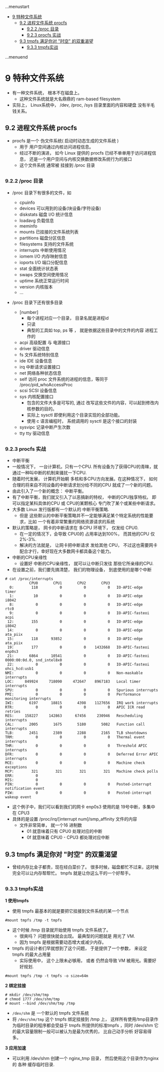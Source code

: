 ...menustart

- [9 特种文件系统](#1f2926170990cf2be315dea64f695138)
    - [9.2 进程文件系统 procfs](#530245fecdfde469a4e7671a391909df)
        - [9.2.2 /proc 目录](#0725a0d61db90b83f77a95a287e57039)
        - [9.2.3 procfs 实战](#8e736138fbc50e7e4678aae7a5c1c001)
    - [9.3 tmpfs 满足你对 "时空" 的双重渴望](#92f11218638e56b59b5012b7f9dc69ad)
        - [9.3.3 tmpfs实战](#53e039499b6c1a8a91b3f21fd6ab739c)

...menuend


<h2 id="1f2926170990cf2be315dea64f695138"></h2>


# 9 特种文件系统

- 有一种文件系统， 根本不在磁盘上。
    - 这种文件系统就是大名鼎鼎的 ram-based filesystem
- 实际上， Linux系统中， /dev, /proc, /sys 目录里面的内容和硬盘 没有半毛钱关系。


<h2 id="530245fecdfde469a4e7671a391909df"></h2>


## 9.2 进程文件系统 procfs

- procfs 是一个 伪文件系统( 启动时动态生成的文件系统 ) 
    - 用于 用户空间通过内核访问进程信息。
    - 经过不断的演进， 如今 Linux 提供的 procfs 已经不单单用于访问进程信息， 还是一个用户空间与内核交换数据修改系统行为的接口
    - 这个文件系统 通常被 挂接到 /proc 目录

<h2 id="0725a0d61db90b83f77a95a287e57039"></h2>


### 9.2.2 /proc 目录

- /proc 目录下有很多的文件，如
    - cpuinfo
    - devices  可以用到的设备(块设备/字符设备)
    - diskstats  磁盘 I/O 统计信息
    - loadavg 负载信息
    - meminfo
    - mounts  已挂接的文件系统列表
    - partitions 磁盘分区信息
    - filesystems 支持的文件系统
    - interrupts 中断使用情况
    - iomem  I/O 内存映射信息
    - ioports I/O 端口分配信息
    - stat 全面统计状态表
    - swaps  交换空间使用情况
    - uptime 系统正常运行时间
    - version 内核版本
    - ...

- /proc 目录下还有很多目录 
    - [number] 
        - 每个进程对应一个目录， 目录名就是进程id
        - 只读
        - 典型的工具如 top, ps 等 ， 就是依据这些目录中的文件的内容 进程工作的
    - acpi  高级配置 与 电源接口
    - driver 驱动信息
    - fs 文件系统特别信息
    - ide  IDE 设备信息
    - irq 中断请求设置接口
    - net 网络各种状态信息
    - self  访问 proc 文件系统的进程的信息，等同于 /proc/pid_whoAccessProc
    - scsi SCSI 设备信息
    - sys 内核配置接口
        - 包含的文件大多是可写的, 通过 改写这些文件的内容，可以起到修改内核参数的目的。
        - 实际上 sysctl 即使利用这个目录实现的全部功能。
        - 使用 c 语言编程时， 系统调用的 sysctl 是这个接口的封装
    - sysvipc  记录中断产生次数
    - tty   tty 驱动信息


<h2 id="8e736138fbc50e7e4678aae7a5c1c001"></h2>


### 9.2.3 procfs 实战

- 中断平衡
- 一般情况下， 一台计算机，只有一个CPU.  所有设备为了获得CPU的青睐，就通过一种叫中断的机制来骚扰一下CPU. 
- 随着时代发展， 计算机开始朝 多核和多CPU方向发展。在这种情况下， 如何合理的将来自不同设备的中断请求划分给不同的CPU 就成了一个新的问题。
- 由此引入了一个新的概念： 中断平衡。
- 有了中断平衡，我们就又引入了以恶搞新的特权， 中断的CPU独享特权。 即可以指定某科具体的CPU 或 CPU的某颗核心 专门吹了某个或某些中断请求。
- 大多数 Linux 发行版都有一个默认的 中断平衡策略.
    - 但是 这些默认的中断平衡策略并不一定能够满足某个特定系统的性能要求，比如 一个有着非常繁重的网络资源请求的系统
- 默认的策略是， 网卡的中断请求在 多CPU 环境下， 仅发给 CPU0.
    - 在一定的情况下，会导致 CPU0的 占用率达到100%， 而其他的CPU 仅 2%-3%.
    - 解决的方法就是， 让网卡把中断请求 发给其他 CPU， 不过这也需要网卡配合才行，幸好现在大多数网卡都具备这个能力。
- 中断的CPU亲缘性
    - 设置好 中断的CPU亲缘性， 就可以让中断只发往 那些它所亲缘的CPU.
- 在设置之前，我们要先搞清楚， 我们的物理设备， 到底使用的是哪个中断

```base
# cat /proc/interrupts 
           CPU0       CPU1       CPU2       CPU3       
  0:        118          0          0          0   IO-APIC-edge      timer
  1:         10          0          0          0   IO-APIC-edge      i8042
  8:          0          0          0          0   IO-APIC-edge      rtc0
  9:          0          0          0          0   IO-APIC-fasteoi   acpi
 12:        155          0          0          0   IO-APIC-edge      i8042
 14:          0          0          0          0   IO-APIC-edge      ata_piix
 15:        118      93852          0          0   IO-APIC-edge      ata_piix
 19:        177          0          0    1432668   IO-APIC-fasteoi   enp0s3
 21:       6864      10541          0          0   IO-APIC-fasteoi   0000:00:0d.0, snd_intel8x0
 22:          0          0          0          0   IO-APIC-fasteoi   ohci_hcd:usb1
NMI:          0          0          0          0   Non-maskable interrupts
LOC:     849924     718090     472647    8967183   Local timer interrupts
SPU:          0          0          0          0   Spurious interrupts
PMI:          0          0          0          0   Performance monitoring interrupts
IWI:       6197      18815       4398    1127656   IRQ work interrupts
RTR:          0          0          0          0   APIC ICR read retries
RES:     158227     142863      67456     230946   Rescheduling interrupts
CAL:       2005       1675       5180       5082   Function call interrupts
TLB:       2451       2389       2288       2165   TLB shootdowns
TRM:          0          0          0          0   Thermal event interrupts
THR:          0          0          0          0   Threshold APIC interrupts
DFR:          0          0          0          0   Deferred Error APIC interrupts
MCE:          0          0          0          0   Machine check exceptions
MCP:        321        321        321        321   Machine check polls
ERR:          0
MIS:          0
PIN:          0          0          0          0   Posted-interrupt notification event
PIW:          0          0          0          0   Posted-interrupt wakeup event
```

- 这个例子中，我们可以看到我们的网卡 enp0s3 使用的是 19号中断，多集中在 CPU3
- 具体的是设置 /proc/irq/[interrupt num]/smp_affinity  文件的内容
    - 文件非常简单，  就一个16 进制数
        - 01 就意味着只有 CPU0 处理对应的中断
        - 0f 就意味着  CPU0 - CPU3 都处理对应中断


<h2 id="92f11218638e56b59b5012b7f9dc69ad"></h2>


## 9.3 tmpfs 满足你对 "时空" 的双重渴望

- 曾经内存比金子都贵，现在经白菜价了。 很多时候，磁盘都忙不过来，这时候完全可以让内存帮帮忙。 tmpfs 就是让你这么干的一个好帮手。

<h2 id="53e039499b6c1a8a91b3f21fd6ab739c"></h2>


### 9.3.3 tmpfs实战

**1 使用tmpfs**

- 使用 tmpfs 最基本的就是要把它挂接到文件系统的某一个节点

```
#mount tmpfs /tmp -t tmpfs
```

- 这个时候 /tmp 目录就开始使用 tmpfs 文件系统了。
    - 很爽吗？ 问题很快就会出现。 最典型的问题就是 用光了 VM.
    - 因为 tmpfs 是根据需要动态增大或减少内存。
- tmpfs 的设计者们早就想到了这个问题， 于是提供了一个参数， 来设定 tmpfs 的最大占用量
    - 实际使用中， 这个上限未必够用， 或者 仍然会导致 VM 被用光。需要好好规划.

```
#mount tmpfs /tmp -t tmpfs -o size=64m
```

**2 绑定挂接**

```
# mkdir /dev/shm/tmp
# chmod 1777 /dev/shm/tmp
# mount --bind /dev/shm/tmp /tmp
```

- `/dev/shm` 是 一个默认的 tmpfs 文件系统
- 将 `/dev/shm/tmp` 这个 tmpfs 绑定挂接到 /tmp 上， 这样所有使用/tmp目录作为临时目录的程序都会受益于 tmpfs 所提供的标准tmpfs ，同时 /dev/shm 它的最大容量限制一般可以被认为是最为优秀的， 比自己动手分析 好容易得多。


**3 应用加速**

- 可以利用 /dev/shm 创建一个 nginx_tmp 目录， 然后使用这个目录作为nginx的 各种 缓存临时目录.





